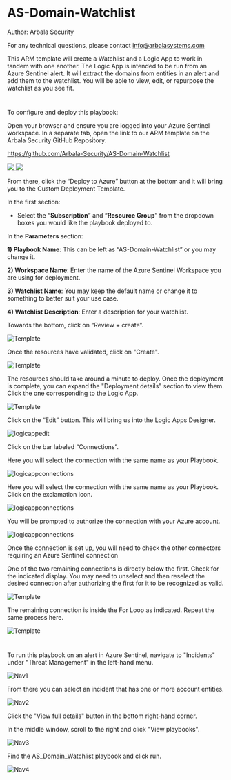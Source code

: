 # AS-Domain-Watchlist

Author: Arbala Security

For any technical questions, please contact info@arbalasystems.com   

This ARM template will create a Watchlist and a Logic App to work in tandem with one another. The Logic App is intended to be run from an Azure Sentinel alert. It will extract the domains from entities in an alert and add them to the watchlist. You will be able to view, edit, or repurpose the watchlist as you see fit.

#
To configure and deploy this playbook:
 
Open your browser and ensure you are logged into your Azure Sentinel workspace. In a separate tab, open the link to our ARM template on the Arbala Security GitHub Repository:

https://github.com/Arbala-Security/AS-Domain-Watchlist

<a href="https://portal.azure.com/#create/Microsoft.Template/uri/https%3A%2F%2Fraw.githubusercontent.com%2FArbala-Security%2FAS-Domain-Watchlist%2Fmain%2Fazuredeploy.json" target="_blank">
    <img src="https://aka.ms/deploytoazurebutton""/>
</a>
<a href="https://portal.azure.com/#create/Microsoft.Template/uri/https%3A%2F%2Fraw.githubusercontent.com%2FArbala-Security%2FAS-Domain-Watchlist%2Fmain%2Fazuredeploy.json" target="_blank">
<img src="https://raw.githubusercontent.com/Azure/azure-quickstart-templates/master/1-CONTRIBUTION-GUIDE/images/deploytoazuregov.png"/>
</a>                                                 

From there, click the “Deploy to Azure” button at the bottom and it will bring you to the Custom Deployment Template.

In the first section:  

* Select the “**Subscription**” and “**Resource Group**” from the dropdown boxes you would like the playbook deployed to.  

In the **Parameters** section:   

**1) Playbook Name**: This can be left as “AS-Domain-Watchlist” or you may change it.  

**2) Workspace Name**: Enter the name of the Azure Sentinel Workspace you are using for deployment.

**3) Watchlist Name**: You may keep the default name or change it to something to better suit your use case.

**4) Watchlist Description**:  Enter a description for your watchlist. 

Towards the bottom, click on “Review + create”. 

![Template](Images/template1.png)

Once the resources have validated, click on "Create".

![Template](Images/template2.png)

The resources should take around a minute to deploy. Once the deployment is complete, you can expand the "Deployment details" section to view them.
Click the one corresponding to the Logic App.
                                                                                                                             
![Template](Images/template3.png)
                                                                                                                             
Click on the “Edit” button. This will bring us into the Logic Apps Designer.
                                                                                                                             
![logicappedit](Images/logicappedit.png)

Click on the bar labeled “Connections”.

Here you will select the connection with the same name as your Playbook.                                                                                                         
                                                                                                                             
![logicappconnections](Images/logicappconnections1.png)

Here you will select the connection with the same name as your Playbook. Click on the exclamation  icon.                          
                                                                                                                             
![logicappconnections](Images/logicappconnections2.png)                                                                                                                           
                                                                                                                             
You will be prompted to authorize the connection with your Azure account.
                                                                                                                             
![logicappconnections](Images/logicappconnections3.png) 
 
 Once the connection is set up, you will need to check the other connectors requiring an Azure Sentinel connection
                                                                                             
One of the two remaining connections is directly below the first. Check for the indicated display. You may need to unselect and then reselect the desired connection after authorizing the first for it to be recognized as valid.
                                                                                                                             
![Template](Images/logicappconnections4.png)                                                                                                                                     

The remaining connection is inside the For Loop as indicated. Repeat the same process here.                                       
                                                                                                                             
![Template](Images/logicappconnections5.png)                                                                                                                               

#
To run this playbook on an alert in Azure Sentinel, navigate to "Incidents" under "Threat Management" in the left-hand menu.

![Nav1](Images/nav1.png)

From there you can select an incident that has one or more account entities.

![Nav2](Images/nav2.png)

Click the "View full details" button in the bottom right-hand corner.

In the middle window, scroll to the right and click "View playbooks".

![Nav3](Images/nav3.png)

Find the AS_Domain_Watchlist playbook and click run.

![Nav4](Images/nav4.png)                                                                                                               
